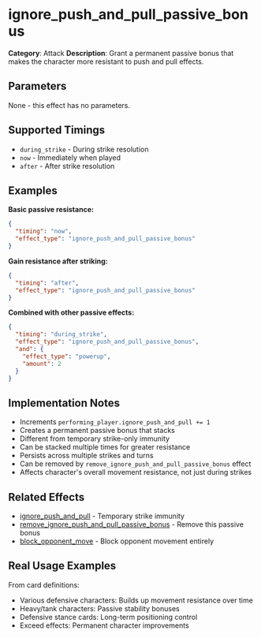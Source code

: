 # ignore_push_and_pull_passive_bonus

**Category**: Attack
**Description**: Grant a permanent passive bonus that makes the character more resistant to push and pull effects.

## Parameters

None - this effect has no parameters.

## Supported Timings

- `during_strike` - During strike resolution
- `now` - Immediately when played
- `after` - After strike resolution

## Examples

**Basic passive resistance:**
```json
{
  "timing": "now",
  "effect_type": "ignore_push_and_pull_passive_bonus"
}
```

**Gain resistance after striking:**
```json
{
  "timing": "after",
  "effect_type": "ignore_push_and_pull_passive_bonus"
}
```

**Combined with other passive effects:**
```json
{
  "timing": "during_strike",
  "effect_type": "ignore_push_and_pull_passive_bonus",
  "and": {
    "effect_type": "powerup",
    "amount": 2
  }
}
```

## Implementation Notes

- Increments `performing_player.ignore_push_and_pull += 1`
- Creates a permanent passive bonus that stacks
- Different from temporary strike-only immunity
- Can be stacked multiple times for greater resistance
- Persists across multiple strikes and turns
- Can be removed by `remove_ignore_push_and_pull_passive_bonus` effect
- Affects character's overall movement resistance, not just during strikes

## Related Effects

- [ignore_push_and_pull](ignore_push_and_pull.md) - Temporary strike immunity
- [remove_ignore_push_and_pull_passive_bonus](remove_ignore_push_and_pull_passive_bonus.md) - Remove this passive bonus
- [block_opponent_move](../movement/block_opponent_move.md) - Block opponent movement entirely

## Real Usage Examples

From card definitions:
- Various defensive characters: Builds up movement resistance over time
- Heavy/tank characters: Passive stability bonuses
- Defensive stance cards: Long-term positioning control
- Exceed effects: Permanent character improvements
